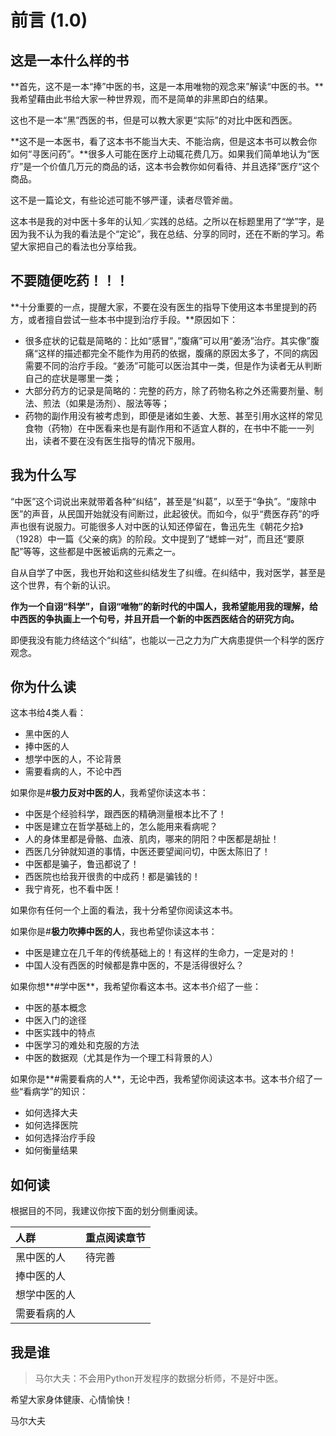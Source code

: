 # 前言 \(1.0\)

## 这是一本什么样的书

**首先，这不是一本“捧”中医的书，这是一本用唯物的观念来”解读“中医的书。**我希望藉由此书给大家一种世界观，而不是简单的非黑即白的结果。

这也不是一本“黑”西医的书，但是可以教大家更“实际”的对比中医和西医。

**这不是一本医书，看了这本书不能当大夫、不能治病，但是这本书可以教会你如何“寻医问药”。**很多人可能在医疗上动辄花费几万。如果我们简单地认为“医疗”是一个价值几万元的商品的话，这本书会教你如何看待、并且选择”医疗“这个商品。

这不是一篇论文，有些论述可能不够严谨，读者尽管斧凿。

这本书是我的对中医十多年的认知／实践的总结。之所以在标题里用了“学”字，是因为我不认为我的看法是个“定论”，我在总结、分享的同时，还在不断的学习。希望大家把自己的看法也分享给我。

## 不要随便吃药！！！

**十分重要的一点，提醒大家，不要在没有医生的指导下使用这本书里提到的药方，或者擅自尝试一些本书中提到治疗手段。**原因如下：

* 很多症状的记载是简略的：比如“感冒”，”腹痛”可以用“姜汤”治疗。其实像”腹痛“这样的描述都完全不能作为用药的依据，腹痛的原因太多了，不同的病因需要不同的治疗手段。“姜汤”可能可以医治其中一类，但是作为读者无从判断自己的症状是哪里一类；
* 大部分药方的记录是简略的：完整的药方，除了药物名称之外还需要剂量、制法、煎法（如果是汤剂）、服法等等；
* 药物的副作用没有被考虑到，即便是诸如生姜、大葱、甚至引用水这样的常见食物（药物）在中医看来也是有副作用和不适宜人群的，在书中不能一一列出，读者不要在没有医生指导的情况下服用。

## 我为什么写

“中医”这个词说出来就带着各种“纠结”，甚至是“纠葛”，以至于“争执”。“废除中医”的声音，从民国开始就没有间断过，此起彼伏。而如今，似乎“费医存药”的呼声也很有说服力。可能很多人对中医的认知还停留在，鲁迅先生《朝花夕拾》（1928）中一篇《父亲的病》的阶段。文中提到了“蟋蟀一对”，而且还“要原配”等等，这些都是中医被诟病的元素之一。

自从自学了中医，我也开始和这些纠结发生了纠缠。在纠结中，我对医学，甚至是这个世界，有个新的认识。

**作为一个自诩“科学”，自诩“唯物”的新时代的中国人，我希望能用我的理解，给中西医的争执画上一个句号，并且开启一个新的中医西医结合的研究方向。**

即便我没有能力终结这个“纠结”，也能以一己之力为广大病患提供一个科学的医疗观念。

## 你为什么读

这本书给4类人看：

* 黑中医的人
* 捧中医的人
* 想学中医的人，不论背景
* 需要看病的人，不论中西

如果你是\#**极力反对中医的人**，我希望你读这本书：

* 中医是个经验科学，跟西医的精确测量根本比不了！
* 中医是建立在哲学基础上的，怎么能用来看病呢？
* 人的身体里都是骨骼、血液、肌肉，哪来的阴阳？中医都是胡扯！
* 西医几分钟就知道的事情，中医还要望闻问切，中医太陈旧了！
* 中医都是骗子，鲁迅都说了！
* 西医院也给我开很贵的中成药！都是骗钱的！
* 我宁肯死，也不看中医！

如果你有任何一个上面的看法，我十分希望你阅读这本书。

如果你是\#**极力吹捧中医的人**，我也希望你读这本书：

* 中医是建立在几千年的传统基础上的！有这样的生命力，一定是对的！
* 中国人没有西医的时候都是靠中医的，不是活得很好么？

如果你想**\#学中医**，我希望你看这本书。这本书介绍了一些：

* 中医的基本概念 
* 中医入门的途径 
* 中医实践中的特点
* 中医学习的难处和克服的方法
* 中医的数据观（尤其是作为一个理工科背景的人）

如果你是**\#需要看病的人**，无论中西，我希望你阅读这本书。这本书介绍了一些“看病学”的知识：

* 如何选择大夫
* 如何选择医院 
* 如何选择治疗手段 
* 如何衡量结果

## 如何读

根据目的不同，我建议你按下面的划分侧重阅读。

| 人群 | 重点阅读章节 |
| :--- | :--- |
| 黑中医的人 | 待完善 |
| 捧中医的人 |  |
| 想学中医的人 |  |
| 需要看病的人 |  |

## 我是谁

> 马尔大夫：不会用Python开发程序的数据分析师，不是好中医。






希望大家身体健康、心情愉快！

马尔大夫

